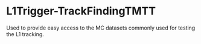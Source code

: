 # L1Trigger-TrackFindingTMTT

Used to provide easy access to the MC datasets commonly used for testing the L1 tracking. 

